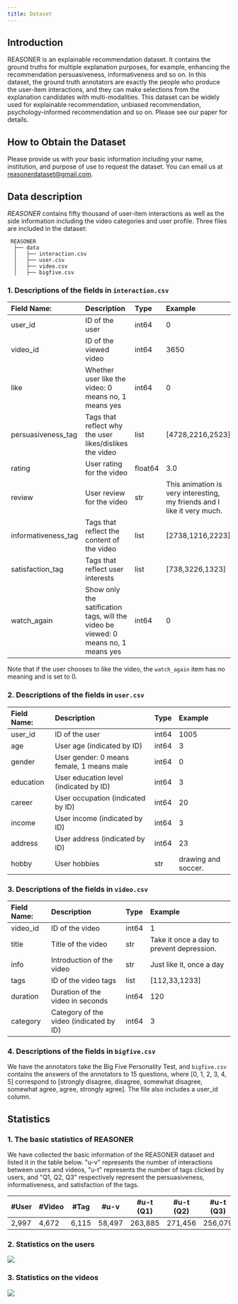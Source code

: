 ```yaml
---
title: Dataset
---
```


## Introduction

REASONER is an explainable recommendation dataset. It contains the ground truths for multiple explanation purposes, for example, enhancing the recommendation persuasiveness, informativeness and so on. In this dataset, the ground truth annotators are exactly the people who produce the user-item interactions, and they can make selections from the explanation candidates with multi-modalities. This dataset can be widely used for explainable recommendation, unbiased recommendation, psychology-informed recommendation and so on. Please see our paper for details.  

## How to Obtain the Dataset

Please provide us with your basic information including your name, institution, and purpose of use to request the dataset. You can email us at reasonerdataset@gmail.com.

## Data description

*REASONER* contains fifty thousand of user-item interactions as well as the side information including the video categories and user profile. Three files are included in the dataset:

```plain
 REASONER
  ├── data
  │   ├── interaction.csv
  │   ├── user.csv
  │   ├── video.csv
  │   ├── bigfive.csv 
```

### 1. Descriptions of the fields in `interaction.csv`

| Field Name:         | Description                                                                        | Type    | Example                                                                 |
| :------------------ | :--------------------------------------------------------------------------------- | :------ | :---------------------------------------------------------------------- |
| user_id             | ID of the user                                                                     | int64   | 0                                                                       |
| video_id            | ID of the viewed video                                                             | int64   | 3650                                                                    |
| like                | Whether user like the video: 0 means no, 1 means yes                               | int64   | 0                                                                       |
| persuasiveness_tag  | Tags that reflect why the user likes/dislikes the video                            | list    | [4728,2216,2523]                                                        |
| rating              | User rating for the video                                                          | float64 | 3.0                                                                     |
| review              | User review for the video                                                          | str     | This animation is very interesting, my friends and I like it very much. |
| informativeness_tag | Tags that reflect the content of the video                                         | list    | [2738,1216,2223]                                                        |
| satisfaction_tag    | Tags that reflect user interests                                                   | list    | [738,3226,1323]                                                         |
| watch_again         | Show only the satification tags, will the video be viewed: 0 means no, 1 means yes | int64   | 0                                                                       |

Note that if the user chooses to like the video, the `watch_again` item has no meaning and is set to 0.

### 2. Descriptions of the fields in `user.csv`

| Field Name: | Description                               | Type  | Example             |
| :---------- | :---------------------------------------- | :---- | :------------------ |
| user_id     | ID of the user                            | int64 | 1005                |
| age         | User age (indicated by ID)                | int64 | 3                   |
| gender      | User gender: 0 means female, 1 means male | int64 | 0                   |
| education   | User education level (indicated by ID)    | int64 | 3                   |
| career      | User occupation (indicated by ID)         | int64 | 20                  |
| income      | User income (indicated by ID)             | int64 | 3                   |
| address     | User address (indicated by ID)            | int64 | 23                  |
| hobby       | User hobbies                              | str   | drawing and soccer. |

### 3. Descriptions of the fields in `video.csv`

| Field Name: | Description                             | Type  | Example                                   |
| :---------- | :-------------------------------------- | :---- | :---------------------------------------- |
| video_id    | ID of the video                         | int64 | 1                                         |
| title       | Title of the video                      | str   | Take it once a day to prevent depression. |
| info        | Introduction of the video               | str   | Just like it, once a day                  |
| tags        | ID of the video tags                    | list  | [112,33,1233]                             |
| duration    | Duration of the video in seconds        | int64 | 120                                       |
| category    | Category of the video (indicated by ID) | int64 | 3                                         |

### 4. Descriptions of the fields in `bigfive.csv`

We have the annotators take the Big Five Personality Test, and `bigfive.csv` contains the answers of the annotators to 15 questions, where [0, 1, 2, 3, 4, 5] correspond to [strongly disagree, disagree, somewhat disagree, somewhat agree, agree, strongly agree]. The file also includes a user_id column.

## Statistics

### 1. The basic statistics of REASONER

We have collected the basic information of the REASONER dataset and listed it in the table below. "u-v" represents the number of interactions between users and videos, "u-t" represents the number of tags clicked by users, and "Q1, Q2, Q3" respectively represent the persuasiveness, informativeness, and satisfaction of the tags.

| #User | #Video | #Tag  | #u-v   | #u-t (Q1) | #u-t (Q2) | #u-t (Q3) |
| ----- | ------ | ----- | ------ | --------- | --------- | --------- |
| 2,997 | 4,672  | 6,115 | 58,497 | 263,885   | 271,456   | 256,079   |

### 2. Statistics on the users

<div style={{textAlign: 'center'}}>
<img
src={require('../static/img/dataset/user.png').default}
style={{width: '80%'}}
/>
</div>

### 3. Statistics on the videos

<div style={{textAlign: 'center'}}>
<img
src={require('../static/img/dataset/video.png').default}
style={{width: '80%'}}
/>
</div>
